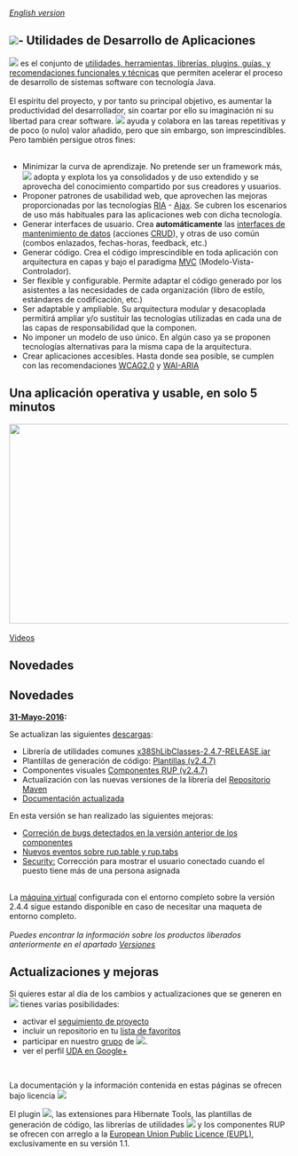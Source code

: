 _[English version](http://translate.google.es/translate?sl=es&tl=en&js=n&prev=_t&hl=es&ie=UTF-8&u=https%3A%2F%2Fgithub.com%2Fsergisu%2Fcac%2Fwiki)_

<h2><a id="user-content----utilidades-de-desarrollo-de-aplicaciones" class="anchor" href="#---utilidades-de-desarrollo-de-aplicaciones" aria-hidden="true"><span class="octicon octicon-link"></span></a><a href="https://uda-ejie.github.io/images/imgwikis/uda-mini-micro.png" target="_blank"><img src="https://uda-ejie.github.io/images/imgwikis/uda-mini-micro.png" style="max-width:100%;"></a>- Utilidades de Desarrollo de Aplicaciones</h2>

<p><a href="https://uda-ejie.github.io/images/imgwikis/uda-mini-micro2.png" target="_blank"><img src="https://uda-ejie.github.io/images/imgwikis/uda-mini-micro2.png" style="max-width:100%;"></a> es el conjunto de <a href="https://github.com/UDA-EJIE/uda-ejie.github.io/wiki/Componentes">utilidades, herramientas, librerías, plugins, guías, y recomendaciones funcionales y técnicas</a> que permiten acelerar el proceso de desarrollo de sistemas software con tecnología Java.<br>
<br>
El espíritu del proyecto, y por tanto su principal objetivo, es aumentar la productividad del desarrollador, sin coartar por ello su imaginación ni su libertad para crear software. <a href="https://uda-ejie.github.io/images/imgwikis/uda-mini-micro2.png" target="_blank"><img src="https://uda-ejie.github.io/images/imgwikis/uda-mini-micro2.png" style="max-width:100%;"></a> ayuda y colabora en las tareas repetitivas y de poco (o nulo) valor añadido, pero que sin embargo, son imprescindibles. Pero también persigue otros fines:<br>
<br></p>

<ul>
<li>Minimizar la curva de aprendizaje. No pretende ser un framework más, <a href="https://uda-ejie.github.io/images/imgwikis/uda-mini-micro2.png" target="_blank"><img src="https://uda-ejie.github.io/images/imgwikis/uda-mini-micro2.png" style="max-width:100%;"></a> adopta y explota los ya consolidados y de uso extendido y se aprovecha del conocimiento compartido por sus creadores y usuarios.</li>
<li>Proponer patrones de usabilidad web, que aprovechen las mejoras proporcionadas por las tecnologías <a href="https://es.wikipedia.org/wiki/Rich_Internet_Application" target="_blank">RIA</a> - <a href="https://es.wikipedia.org/wiki/AJAX" target="_blank">Ajax</a>. Se cubren los escenarios de uso más habituales para las aplicaciones web con dicha tecnología.</li>
<li>Generar  interfaces  de usuario. Crea <b>automáticamente</b> las <a href="https://github.com/UDA-EJIE/uda-ejie.github.io/wiki/Patrones#14._Mantenimiento_con_formulario">interfaces de mantenimiento de datos</a> (acciones <a href="https://es.wikipedia.org/wiki/CRUD" target="_blank">CRUD</a>), y otras de uso común (combos enlazados, fechas-horas, feedback, etc.)</li>
<li>Generar código. Crea el código imprescindible en toda aplicación con arquitectura en capas y bajo el paradigma <a href="https://es.wikipedia.org/wiki/Modelo%E2%80%93vista%E2%80%93controlador" target="_blank">MVC</a> (Modelo-Vista-Controlador).</li>
<li>Ser flexible y configurable. Permite adaptar el código generado por los asistentes a las necesidades de cada organización (libro de estilo, estándares de codificación, etc.)</li>
<li>Ser adaptable y ampliable. Su arquitectura modular y desacoplada permitirá ampliar y/o sustituir las tecnologías utilizadas en cada una de las capas de responsabilidad que la componen.</li>
<li>No imponer un modelo de uso único. En algún caso ya se proponen tecnologías alternativas para la misma capa de la arquitectura.</li>
<li>Crear aplicaciones accesibles. Hasta donde sea posible, se cumplen con las recomendaciones <a href="http://www.w3.org/TR/WCAG20/" target="_blank">WCAG2.0</a> y <a href="http://www.w3.org/TR/wai-aria/" target="_blank">WAI-ARIA</a></li>
</ul>


<h2>Una aplicación operativa y usable, en solo 5 minutos</h2>

<a href='http://www.youtube.com/watch?feature=player_embedded&v=5T7VHQeNyuk' target='_blank'><img src='http://img.youtube.com/vi/5T7VHQeNyuk/0.jpg' width='640' height=360 /></a><br>
<br>
<a href="https://github.com/UDA-EJIE/uda-ejie.github.io/wiki/Videos">Videos</a>

<h2>Novedades</h2>
<h2>Novedades</h2>
<b><a href='https://github.com/UDA-EJIE/uda-ejie.github.io/wiki/Actualizar'>31-Mayo-2016</a>:</b>
<p>
Se actualizan las siguientes <a href='https://drive.google.com/folderview?id=0B2jWuJHnBpz_VFVLU2ZoREQ2Q1E&usp=sharing#list'>descargas</a>:<br>
<ul>
<li>Librería de utilidades comunes <a href='https://docs.google.com/uc?authuser=0&id=0B2jWuJHnBpz_dUxGLXhXWTdhUlE&export=download'>x38ShLibClasses-2.4.7-RELEASE.jar</a></li>
<li>Plantillas de generación de código: <a href='https://docs.google.com/uc?authuser=0&id=0B2jWuJHnBpz_OFdMX0llYlc5VDg&export=download'>Plantillas (v2.4.7)</a></li>
<li>Componentes visuales <a href='https://docs.google.com/uc?authuser=0&id=0B2jWuJHnBpz_NzdTS0d6R0w0OXM&export=download'>Componentes RUP (v2.4.7)</a></li>
<li>Actualización con las nuevas versiones de la librería del <a href='https://docs.google.com/uc?authuser=0&id=0B2jWuJHnBpz_dzVPQWp1YWl1ZDQ&export=download'>Repositorio Maven</a></li>
<li><a href='https://docs.google.com/uc?authuser=0&id=0B2jWuJHnBpz_VGowMkNWa1NyeEU&export=download'>Documentación actualizada</a></li>
</ul>

En esta versión se han realizado las siguientes mejoras:<br>
<ul>
<li><a href='https://github.com/UDA-EJIE/udaRUP/issues?q=milestone%3Av.2.4.7+label%3Abug'>Correción de bugs detectados en la versión anterior de los componentes</a></li>
<li><a href='https://github.com/UDA-EJIE/udaRUP/issues?q=milestone%3Av.2.4.7+label%3Aenhancement'>Nuevos eventos sobre rup.table y rup.tabs</a></li>
<li><a href='https://github.com/UDA-EJIE/udaLib/issues?q=is%3Aissue+label%3Abug'>Security:</a> Corrección para mostrar el usuario conectado cuando el puesto tiene más de una persona asignada</li>
</ul>

<br>
La <a href='https://docs.google.com/uc?authuser=0&id=0B2jWuJHnBpz_TnhuN2k1bElmTFU&export=download'>máquina virtual</a> configurada con el entorno completo sobre la versión 2.4.4 sigue estando disponible en caso de necesitar una maqueta de entorno completo.<br>
<br>
<i>Puedes encontrar la información sobre los productos liberados anteriormente en el apartado <a href='https://github.com/UDA-EJIE/uda-ejie.github.io/wiki/Versiones'>Versiones</a></i>
<br>

<h2>Actualizaciones y mejoras</h2>

Si quieres estar al día de los cambios y actualizaciones que se generen en <img src='https://uda-ejie.github.io/images/imgwikis/uda-mini-micro2.png' /> tienes varias posibilidades:
<ul>
<li>activar el <a href="https://guides.github.com/activities/socialize/#watch-a-project" target="_blank">seguimiento de proyecto</a></li>
<li>incluir un repositorio en tu <a href="https://guides.github.com/activities/socialize/#explore" target="_blank">lista de favoritos</a></li>
<li>participar en nuestro <a href='http://groups.google.com/group/uda-ejie'>grupo</a> de <img src='https://uda-ejie.github.io/images/imgwikis/uda-mini-micro2.png' />.</li>
<li>ver el perfil <a href="https://plus.google.com/115407042298445383174" target="_blank">UDA en Google+</a>
</li>

</ul>
<br>


La documentación y la información contenida en estas páginas se ofrecen bajo licencia
<a href="http://creativecommons.org/licenses/by-nc-sa/3.0/"><img src="https://camo.githubusercontent.com/cc898278e77203243a0b63be665d38fa75dcf04a/687474703a2f2f692e6372656174697665636f6d6d6f6e732e6f72672f6c2f62792d6e632d73612f332e302f38387833312e706e67" data-canonical-src="http://i.creativecommons.org/l/by-nc-sa/3.0/88x31.png" style="max-width:100%;"></a> <a href="http://creativecommons.org/licenses/by-nc-sa/3.0/"> </a>

El plugin <a href="https://uda-ejie.github.io/images/imgwikis/uda-mini-micro2.png" target="_blank"><img src="https://uda-ejie.github.io/images/imgwikis/uda-mini-micro2.png" style="max-width:100%;"></a>, las extensiones para Hibernate Tools, las plantillas de generación de código, las librerías de utilidades <a href="https://uda-ejie.github.io/images/imgwikis/uda-mini-micro2.png" target="_blank"><img src="https://uda-ejie.github.io/images/imgwikis/uda-mini-micro2.png" style="max-width:100%;"></a> y los componentes RUP se ofrecen con arreglo a la
<a href="https://joinup.ec.europa.eu/community/eupl/og_page/european-union-public-licence-eupl-v11">European Union Public Licence (EUPL)</a>, exclusivamente en su versión 1.1.

